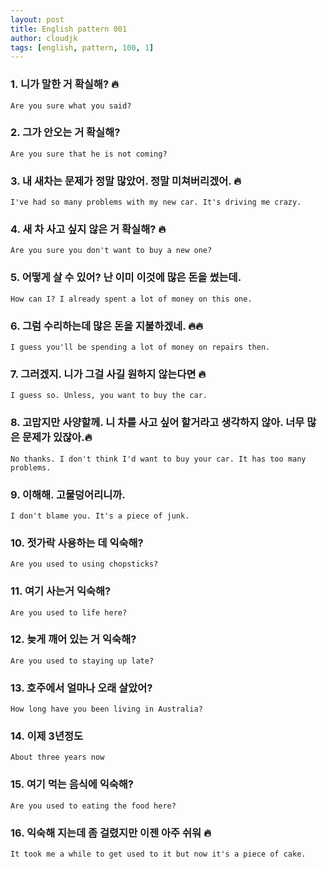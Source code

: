 ```yaml
---
layout: post
title: English pattern 001
author: cloudjk
tags: [english, pattern, 100, 1]
---
```


### 1. 니가 말한 거 확실해? 🔥

    Are you sure what you said?

### 2. 그가 안오는 거 확실해?

    Are you sure that he is not coming?

### 3. 내 새차는 문제가 정말 많았어. 정말 미쳐버리겠어. 🔥

    I've had so many problems with my new car. It's driving me crazy.

### 4. 새 차 사고 싶지 않은 거 확실해? 🔥

    Are you sure you don't want to buy a new one?

### 5. 어떻게 살 수 있어? 난 이미 이것에 많은 돈을 썼는데.

    How can I? I already spent a lot of money on this one.

### 6. 그럼 수리하는데 많은 돈을 지불하겠네. 🔥🔥

    I guess you'll be spending a lot of money on repairs then.

### 7. 그러겠지. 니가 그걸 사길 원하지 않는다면 🔥

    I guess so. Unless, you want to buy the car.

### 8. 고맙지만 사양할께. 니 차를 사고 싶어 할거라고 생각하지 않아. 너무 많은 문제가 있잖아.🔥

    No thanks. I don't think I'd want to buy your car. It has too many problems.

### 9. 이해해. 고물덩어리니까.

    I don't blame you. It's a piece of junk.

### 10. 젓가락 사용하는 데 익숙해?

    Are you used to using chopsticks?

### 11. 여기 사는거 익숙해?

    Are you used to life here?

### 12. 늦게 깨어 있는 거 익숙해?

    Are you used to staying up late?

### 13. 호주에서 얼마나 오래 살았어?

    How long have you been living in Australia?

### 14. 이제 3년정도

    About three years now

### 15. 여기 먹는 음식에 익숙해?

    Are you used to eating the food here?

### 16. 익숙해 지는데 좀 걸렸지만 이젠 아주 쉬워 🔥

    It took me a while to get used to it but now it's a piece of cake.
